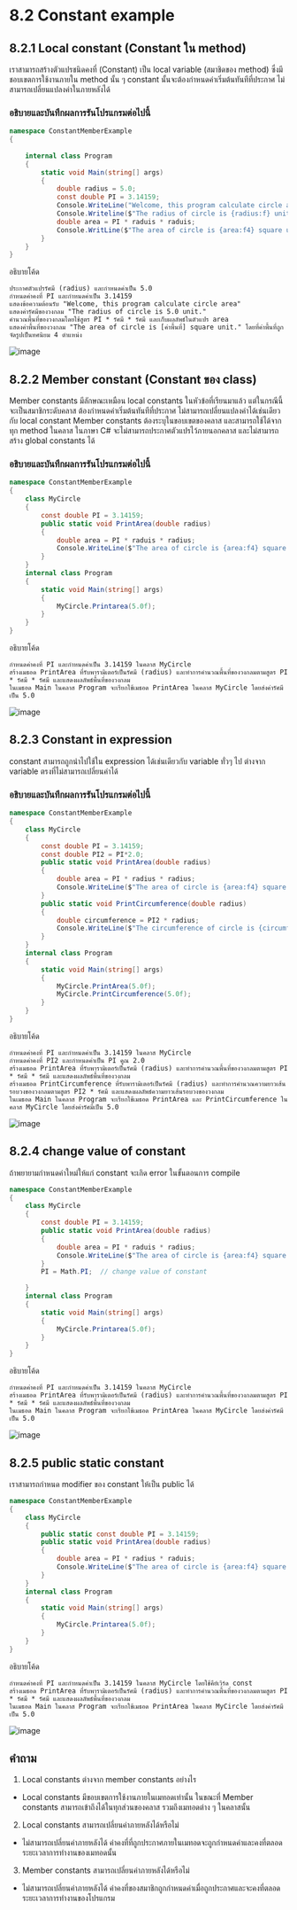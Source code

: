 # 8.2 Constant example


## 8.2.1 Local constant (Constant ใน method)

เราสามารถสร้างตัวแปรชนิดคงที่ (Constant) เป็น local variable (สมาชิดของ method) ซึ่งมีชอบเขตการใช้งานภายใน method นั้น ๆ
constant นั้นจะต้องกำหนดค่าเริ่มต้นทันทีที่ประกาศ ไม่สามารถเปลี่ยนแปลงค่าในภายหลังได้

### อธิบายและบันทึกผลการรันโปรแกรมต่อไปนี้ 

```cs
namespace ConstantMemberExample
{
 
    internal class Program
    {
        static void Main(string[] args)
        {
            double radius = 5.0;
            const double PI = 3.14159;
            Console.WriteLine("Welcome, this program calculate circle area");
            Console.Writeline($"The radius of circle is {radius:f} unit.");
            double area = PI * raduis * raduis;
            Console.WritLine($"The area of circle is {area:f4} square unit.");
        }
    }
}
```
อธิบายโค้ด
```
ประกาศตัวแปรรัศมี (radius) และกำหนดค่าเป็น 5.0
กำหนดค่าคงที่ PI และกำหนดค่าเป็น 3.14159
แสดงข้อความต้อนรับ "Welcome, this program calculate circle area"
แสดงค่ารัศมีของวงกลม "The radius of circle is 5.0 unit."
คำนวณพื้นที่ของวงกลมโดยใช้สูตร PI * รัศมี * รัศมี และเก็บผลลัพธ์ในตัวแปร area
แสดงค่าพื้นที่ของวงกลม "The area of circle is [ค่าพื้นที่] square unit." โดยที่ค่าพื้นที่ถูกจัดรูปเป็นทศนิยม 4 ตำแหน่ง
```
![image](https://github.com/tnpn2545/Week-08/assets/115066414/f3164327-98e1-422b-85c5-72c6955de84d)


## 8.2.2 Member constant (Constant ของ class)
Member constants มีลักษณะเหมือน local constants ในหัวข้อที่เรียนมาแล้ว  แต่ในกรณีนี้จะเป็นสมาชิกระดับคลาส 
ต้องกำหนดค่าเริ่มต้นทันทีที่ประกาศ ไม่สามารถเปลี่ยนแปลงค่าได้เช่นเดียวกับ local constant
Member constants ต้องระบุในขอบเขตของคลาส และสามารถใช้ได้จากทุก method ในคลาส 
ในภาษา C# จะไม่สามารถประกาศตัวแปรไว้ภายนอกคลาส และไม่สามารถสร้าง global constants ได้

### อธิบายและบันทึกผลการรันโปรแกรมต่อไปนี้ 

```cs
namespace ConstantMemberExample
{
    class MyCircle
    {
        const double PI = 3.14159;
        public static void PrintArea(double radius)
        {
            double area = PI * raduis * radius;
            Console.WriteLine($"The area of circle is {area:f4} square unit.");
        }
    }
    internal class Program
    {
        static void Main(string[] args)
        {
            MyCircle.Printarea(5.0f);
        }
    }
}
```
อธิบายโค้ด
```
กำหนดค่าคงที่ PI และกำหนดค่าเป็น 3.14159 ในคลาส MyCircle
สร้างเมธอด PrintArea ที่รับพารามิเตอร์เป็นรัศมี (radius) และทำการคำนวณพื้นที่ของวงกลมตามสูตร PI * รัศมี * รัศมี และแสดงผลลัพธ์พื้นที่ของวงกลม
ในเมธอด Main ในคลาส Program จะเรียกใช้เมธอด PrintArea ในคลาส MyCircle โดยส่งค่ารัศมีเป็น 5.0
```
![image](https://github.com/tnpn2545/Week-08/assets/115066414/7ad6418e-a6fb-472c-8aa2-221cf625e13d)


## 8.2.3 Constant in expression
constant สามารถถูกนำไปใช้ใน expression ได้เช่นเดียวกับ variable ทั่วๆ ไป 
ต่างจาก variable ตรงที่ไม่สามารถเปลี่ยนค่าได้
### อธิบายและบันทึกผลการรันโปรแกรมต่อไปนี้ 
```cs
namespace ConstantMemberExample
{
    class MyCircle
    {
        const double PI = 3.14159;
        const double PI2 = PI*2.0;
        public static void PrintArea(double radius)
        {
            double area = PI * radius * radius;
            Console.WriteLine($"The area of circle is {area:f4} square unit.");
        }
        public static void PrintCircumference(double radius)
        {
            double circumference = PI2 * radius;
            Console.WriteLine($"The circumference of circle is {circumference:f4} square unit.");
        }
    }
    internal class Program
    {
        static void Main(string[] args)
        {
            MyCircle.PrintArea(5.0f);
            MyCircle.PrintCircumference(5.0f);
        }
    }
}
```
อธิบายโค้ด
```
กำหนดค่าคงที่ PI และกำหนดค่าเป็น 3.14159 ในคลาส MyCircle
กำหนดค่าคงที่ PI2 และกำหนดค่าเป็น PI คูณ 2.0
สร้างเมธอด PrintArea ที่รับพารามิเตอร์เป็นรัศมี (radius) และทำการคำนวณพื้นที่ของวงกลมตามสูตร PI * รัศมี * รัศมี และแสดงผลลัพธ์พื้นที่ของวงกลม
สร้างเมธอด PrintCircumference ที่รับพารามิเตอร์เป็นรัศมี (radius) และทำการคำนวณความยาวเส้นรอบวงของวงกลมตามสูตร PI2 * รัศมี และแสดงผลลัพธ์ความยาวเส้นรอบวงของวงกลม
ในเมธอด Main ในคลาส Program จะเรียกใช้เมธอด PrintArea และ PrintCircumference ในคลาส MyCircle โดยส่งค่ารัศมีเป็น 5.0
```
![image](https://github.com/tnpn2545/Week-08/assets/115066414/d56c2b56-4246-4496-86eb-f6cce9a0a661)


## 8.2.4 change value of constant
ถ้าพยายามกำหนดค่าใหม่ให้แก่ constant จะเกิด error ในขั้นตอนการ compile

```cs
namespace ConstantMemberExample
{
    class MyCircle
    {
        const double PI = 3.14159;
        public static void PrintArea(double radius)
        {
            double area = PI * raduis * radius;
            Console.WriteLine($"The area of circle is {area:f4} square unit.");
        }
        PI = Math.PI;  // change value of constant

    }
    internal class Program
    {
        static void Main(string[] args)
        {
            MyCircle.Printarea(5.0f);
        }
    }
}
```
อธิบายโค้ด
```
กำหนดค่าคงที่ PI และกำหนดค่าเป็น 3.14159 ในคลาส MyCircle
สร้างเมธอด PrintArea ที่รับพารามิเตอร์เป็นรัศมี (radius) และทำการคำนวณพื้นที่ของวงกลมตามสูตร PI * รัศมี * รัศมี และแสดงผลลัพธ์พื้นที่ของวงกลม
ในเมธอด Main ในคลาส Program จะเรียกใช้เมธอด PrintArea ในคลาส MyCircle โดยส่งค่ารัศมีเป็น 5.0
```
![image](https://github.com/tnpn2545/Week-08/assets/115066414/9394abd9-67d9-409f-9f44-042306ecd7b2)

## 8.2.5 public static constant

เราสามารถกำหนด modifier ของ constant ให้เป็น public ได้  
```cs
namespace ConstantMemberExample
{
    class MyCircle
    {
        public static const double PI = 3.14159;
        public static void PrintArea(double radius)
        {
            double area = PI * radius * raduis;
            Console.WriteLine($"The area of circle is {area:f4} square unit.");
        }
    }
    internal class Program
    {
        static void Main(string[] args)
        {
            MyCircle.Printarea(5.0f);
        }
    }
}
```
อธิบายโค้ด
```
กำหนดค่าคงที่ PI และกำหนดค่าเป็น 3.14159 ในคลาส MyCircle โดยใช้คีย์เวิร์ด const
สร้างเมธอด PrintArea ที่รับพารามิเตอร์เป็นรัศมี (radius) และทำการคำนวณพื้นที่ของวงกลมตามสูตร PI * รัศมี * รัศมี และแสดงผลลัพธ์พื้นที่ของวงกลม
ในเมธอด Main ในคลาส Program จะเรียกใช้เมธอด PrintArea ในคลาส MyCircle โดยส่งค่ารัศมีเป็น 5.0
```
![image](https://github.com/tnpn2545/Week-08/assets/115066414/45987447-355c-4c74-8645-6d5e79fdf0c1)


## คำถาม

1. Local constants ต่างจาก member constants อย่างไร
 - Local constants มีขอบเขตการใช้งานภายในเมทอดเท่านั้น ในขณะที่ Member constants สามารถเข้าถึงได้ในทุกส่วนของคลาส รวมถึงเมทอดต่าง ๆ ในคลาสนั้น
2. Local constants สามารถเปลี่ยนค่าภายหลังได้หรือไม่
 - ไม่สามารถเปลี่ยนค่าภายหลังได้ ค่าคงที่ที่ถูกประกาศภายในเมทอดจะถูกกำหนดค่าและคงที่ตลอดระยะเวลาการทำงานของเมทอดนั้น
3. Member constants สามารถเปลี่ยนค่าภายหลังได้หรือไม่
 - ไม่สามารถเปลี่ยนค่าภายหลังได้ ค่าคงที่ของสมาชิกถูกกำหนดค่าเมื่อถูกประกาศและจะคงที่ตลอดระยะเวลาการทำงานของโปรแกรม
 
